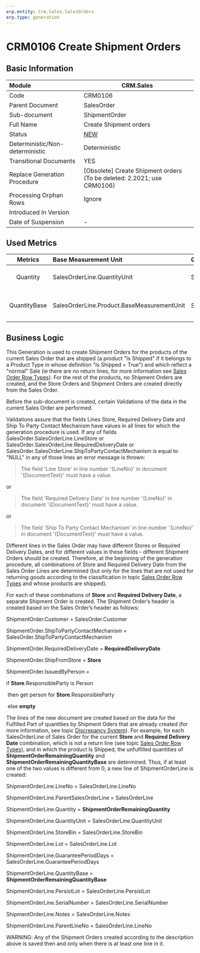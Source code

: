 ```yaml
---
erp.entity: Crm.Sales.SalesOrders
erp.type: generation
---
```


# CRM0106 Create Shipment Orders

## Basic Information

| Module                          | CRM.Sales                                                    |
| :------------------------------ | ------------------------------------------------------------ |
| Code                            | CRM0106                                                      |
| Parent Document                 | SalesOrder                                                   |
| Sub-document                    | ShipmentOrder                                                |
| Full Name                       | Create Shipment orders                                       |
| Status                          | [NEW](https://enterpriseone.atlassian.net/wiki/spaces/techdoc/pages/215777330/Generation+Procedures+Lifetime+Stages) |
| Deterministic/Non-deterministic | Deterministic                                                |
| Transitional Documents          | YES                                                          |
| Replace Generation Procedure    | [Obsolete] Create Shipment orders (To be deleted: 2.2021; use CRM0106) |
| Processing Orphan Rows          | Ignore                                                       |
| Introduced In Version           |                                                              |
| Date of Suspension              | -                                                            |

## Used Metrics

|   Metrics    | Base Measurement Unit                      | Quantity For Fulfilment     | Fulfilling Quantity            | Records Comparison                                           |
| :----------: | :----------------------------------------- | :-------------------------- | :----------------------------- | :----------------------------------------------------------- |
|   Quantity   | SalesOrderLine.QuantityUnit                | SalesOrderLine.Quantity     | ShipmentOrderLine.Quantity     | **ShipmentOrderLine.ParentDocument = SalesOrder;** >br **ShipmentOrderLine.ParentLineNo = SalesOrderLine.LineNo** |
| QuantityBase | SalesOrderLine.Product.BaseMeasurementUnit | SalesOrderLine.QuantityBase | ShipmentOrderLine.QuantityBase | **Shipment****OrderLine*****\*.ParentDocument\**** = **SalesOrder;** ***\**\*Shipment\*\**\**\**\*OrderLine\*\*.ParentLineNo\**** = **SalesOrderLine*****\*.LineNo\**** |

## Business Logic

This Generation is used to create Shipment Orders for the products of the current Sales Order that are shipped (a product "Is Shipped" if it belongs to a Product Type in whose definition "Is Shipped = True") and which reflect a "normal" Sale (ie there are no return lines, for more information see [Sales Order Row Types](https://olddocs.erp.net/tech/sales-order-row-types-82608171.html)). For the rest of the products, no Shipment Orders are created, and the Store Orders and Shipment Orders are created directly from the Sales Order.

Before the sub-document is created, certain Validations of the data in the current Sales Order are performed.

Validations assure that the fields Lines Store, Required Delivery Date and Ship To Party Contact Mechanism have values in all lines for which the generation procedure is used. If any of fields SalesOrder.SalesOrderLine.LineStore or SalesOrder.SalesOrderLine.RequiredDeliveryDate or SalesOrder.SalesOrderLine.ShipToPartyContactMechanism is equal to "NULL" in any of those lines an error message is thrown:

> The field 'Line Store' in line number '{LineNo}' in document '{DocumentText}' must have a value.

or

> The field 'Required Delivery Date' in line number '{LineNo}' in document '{DocumentText}' must have a value.

or

> The field 'Ship To Party Contact Mechanism' in line number '{LineNo}' in document '{DocumentText}' must have a value.



Different lines in the Sales Order may have different Stores or Required Delivery Dates, and for different values in these fields - different Shipment Orders should be created. Therefore, at the beginning of the generation procedure, all combinations of Store and Required Delivery Date from the Sales Order Lines are determined (but only for the lines that are not used for returning goods according to the classification in topic [Sales Order Row Types](https://olddocs.erp.net/tech/sales-order-row-types-82608171.html) and whose products are shipped).



For each of these combinations of **Store** and **Required Delivery Date**, a separate Shipment Order is created. The Shipment Order’s header is created based on the Sales Order’s header as follows:

ShipmentOrder.Customer = SalesOrder.Customer

ShipmentOrder.ShipToPartyContactMechanism = SalesOrder.ShipToPartyContactMechanism

ShipmentOrder.RequiredDeliveryDate = **RequiredDeliveryDate**

ShipmentOrder.ShipFromStore = **Store**

ShipmentOrder.IssuedByPerson =

  if **Store**.ResponsibleParty is Person

​    then get person for **Store**.ResponsibleParty

​    else **empty**



The lines of the new document are created based on the data for the Fulfilled Part of quantities by Shipment Oders that are already created (for more information, see topic [Discrepancy System](https://olddocs.erp.net/tech/discrepancy-system-22380546.html)). For example, for each SalesOrderLine of Sales Order for the current **Store** and **Required Delivery Date** combination, which is not a return line (see topic [Sales Order Row Types](https://olddocs.erp.net/tech/sales-order-row-types-82608171.html)), and in which the product Is Shipped, the unfulfilled quantities of **ShipmentOrderRemainingQuantity** and **ShipmentOrderRemainingQuantityBase** are determined. Thus, if at least one of the two values is different from 0, a new line of ShipmentOrderLine is created:

ShipmentOrderLine.LineNo = SalesOrderLine.LineNo

ShipmentOrderLine.ParentSalesOrderLine = SalesOrderLine

ShipmentOrderLine.Quantity = **ShipmentOrderRemainingQuantity**

ShipmentOrderLine.QuantityUnit = SalesOrderLine.QuantityUnit

ShipmentOrderLine.StoreBin = SalesOrderLine.StoreBin

ShipmentOrderLine.Lot = SalesOrderLine.Lot

ShipmentOrderLine.GuaranteePeriodDays = SalesOrderLine.GuaranteePeriodDays

ShipmentOrderLine.QuantityBase = **ShipmentOrderRemainingQuantityBase**

ShipmentOrderLine.PersistLot = SalesOrderLine.PersistLot

ShipmentOrderLine.SerialNumber = SalesOrderLine.SerialNumber

ShipmentOrderLine.Notes = SalesOrderLine.Notes

ShipmentOrderLine.ParentLineNo = SalesOrderLine.LineNo

 



WARNING: Any of the Shipment Orders created according to the description above is saved then and only when there is at least one line in it.
